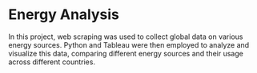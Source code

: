 # Energy Analysis
In this project, web scraping was used to collect global data on various energy sources. Python and Tableau were then employed to analyze and visualize this data, comparing different energy sources and their usage across different countries.
